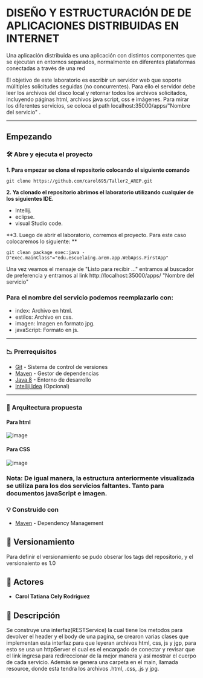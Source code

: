 # DISEÑO Y ESTRUCTURACIÓN DE DE APLICACIONES DISTRIBUIDAS EN INTERNET

Una aplicación distribuida es una aplicación con distintos componentes que se 
ejecutan en entornos separados, normalmente en diferentes plataformas conectadas a través de una red
 
El objetivo de este laboratorio es escribir un servidor web que soporte múlltiples solicitudes seguidas (no concurrentes). Para ello el servidor debe leer los archivos del disco local y retornar todos los archivos solicitados, incluyendo páginas html, archivos java script, css e imágenes.
Para mirar los diferentes servicios, se coloca el path localhost:35000/apps/"Nombre del servicio" .
 
**** 
## Empezando

### 🛠️ Abre y ejecuta el proyecto

**1. Para empezar se clona el repositorio colocando el siguiente comando**

```
git clone https://github.com/carol695/Taller2_AREP.git
```
**2. Ya clonado el repositorio abrimos el laboratorio utilizando cualquier de los siguientes IDE.**

* Intellij.
* eclipse.
* visual Studio code. 

**3. Luego de abrir el laboratorio, corremos el proyecto. Para este caso colocaremos lo siguiente: **

```
git clean package exec:java -D"exec.mainClass"="edu.escuelaing.arem.app.WebApss.FirstApp"
```

Una vez veamos el mensaje de "Listo para recibir ..." entramos al buscador de preferencia y entramos al link http://localhost:35000/apps/ "Nombre del servicio"

### Para el nombre del servicio podemos reemplazarlo con: 

* index: Archivo en html.
* estilos: Archivo en css.
* imagen: Imagen en formato jpg.
* javaScript: Formato en js. 

****
### :chart_with_downwards_trend: Prerrequisitos

-   [Git](https://git-scm.com/downloads) - Sistema de control de versiones
-   [Maven](https://maven.apache.org/download.cgi) - Gestor de dependencias
-   [Java 8](https://www.java.com/download/ie_manual.jsp) - Entorno de desarrollo
-   [Intellij Idea](https://www.jetbrains.com/es-es/idea/download/) (Opcional)

****

### :construction: Arquitectura propuesta

#### Para html 

![image](https://user-images.githubusercontent.com/63822072/217949026-6cc28799-52b1-465f-adde-860daa588a1b.png)

#### Para CSS

![image](https://user-images.githubusercontent.com/63822072/217949523-86873440-23ea-4da8-906e-5b33c32ff64d.png)

### Nota: De igual manera, la estructura anteriormente visualizada se utiliza para los dos servicios faltantes. Tanto para documentos javaScript e imagen. 

### :bulb: Construido con

* [Maven](https://maven.apache.org/) - Dependency Management

## :mag_right: Versionamiento

Para definir el versionamiento se pudo obserar los tags del repositorio, y el versionaiento es 1.0 

## :woman: Actores

* **Carol Tatiana Cely Rodriguez** 

## :page_with_curl: Descripción

Se construye una interfaz(RESTService) la cual tiene los metodos para devolver el header y el body de una pagina, se crearon varias clases que implementan esta interfaz para que leyeran archivos html, css, js y jgp, para esto se usa un httpServer el cual es el encargado de conectar y revisar que el link ingresa para redireccionar de la mejor manera y así mostrar el cuerpo de cada servicio. 
Además se genera una carpeta en el main, llamada resource, donde esta tendra los archivos .html, .css, .js y jpg. 
